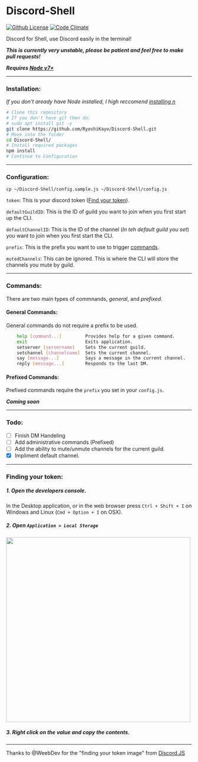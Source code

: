 # Discord-Shell

[![Github License](https://img.shields.io/badge/license-MIT-blue.svg)](https://raw.githubusercontent.com/RyoshiKayo/Discord-Shell/master/LICENSE)
[![Code Climate](https://codeclimate.com/github/RyoshiKayo/Discord-Shell/badges/gpa.svg)](https://codeclimate.com/github/RyoshiKayo/Discord-Shell/)

Discord for Shell, use Discord easily in the terminal!

***This is currently very unstable, please be patient and feel free to make pull requests!***

***Requires [Node v7+](https://nodejs.org/en/download/current/)***

----
### Installation:
*If you don't aready have Node installed, I high reccomend [installing n](https://github.com/tj/n#installation)*
```sh
# Clone this repository
# If you don't have git then do:
# sudo apt install git -y
git clone https://github.com/RyoshiKayo/Discord-Shell.git
# Move into the folder
cd Discord-Shell/
# Install required packages
npm install
# Continue to Configuration
```

----
### Configuration:
`cp ~/Discord-Shell/config.sample.js ~/Discord-Shell/config.js`

`token`: This is your discord token ([Find your token](#finding-your-token)).

`defaultGuildID`: This is the ID of guild you want to join when you first start up the CLI.

`defaultChannelID`: This is the ID of the channel (*In teh default guild you set*) you want to join when you first start the CLI.

`prefix`: This is the prefix you want to use to trigger [commands](#commands).

`mutedChannels`: This can be ignored. This is where the CLI will store the channels you mute by guild.

----

### Commands:
There are two main types of commnands, *general*, and *prefixed*. 

#### General Commands:
General commands do not require a prefix to be used.
```sh
    help [command...]         Provides help for a given command.
    exit                      Exits application.
    setserver [servername]    Sets the current guild.
    setchannel [channelname]  Sets the current channel.
    say [message...]          Says a message in the current channel.
    reply [message...]        Responds to the last DM.
```

#### Prefixed Commands:
Prefixed commands require the `prefix` you set in your `config.js`.

***Coming soon***

----
### Todo:
- [ ] Finish DM Handeling
- [ ] Add administrative commands (Prefixed)
- [ ] Add the ability to mute/unmute channels for the current guild.
- [X] Impliment default channel.
----
### Finding your token:
##### 1. Open the developers console. 
  In the Desktop application, or in the web browser press `Ctrl + Shift + I` on Windows and Linux (`Cmd + Option + I` on OSX).
##### 2. Open `Application > Local Storage` 
  <img src="https://safe.kayo.moe/LSkeOg40.png" height=500 width=auto></img>
##### 3. Right click on the value and copy the contents.

----

Thanks to @WeebDev for the "finding your token image" from [Discord.JS](https://discord.js.org/#/)
